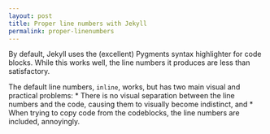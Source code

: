 ```yaml
---
layout: post
title: Proper line numbers with Jekyll
permalink: proper-linenumbers
---
```


By default, Jekyll uses the (excellent) Pygments syntax highlighter for code blocks. While this works well, the line numbers it produces are less than satisfactory.

The default line numbers, `inline`, works, but has two main visual and practical problems:
    * There is no visual separation between the line numbers and the code, causing them to visually become indistinct, and
    * When trying to copy code from the codeblocks, the line numbers are included, annoyingly.


